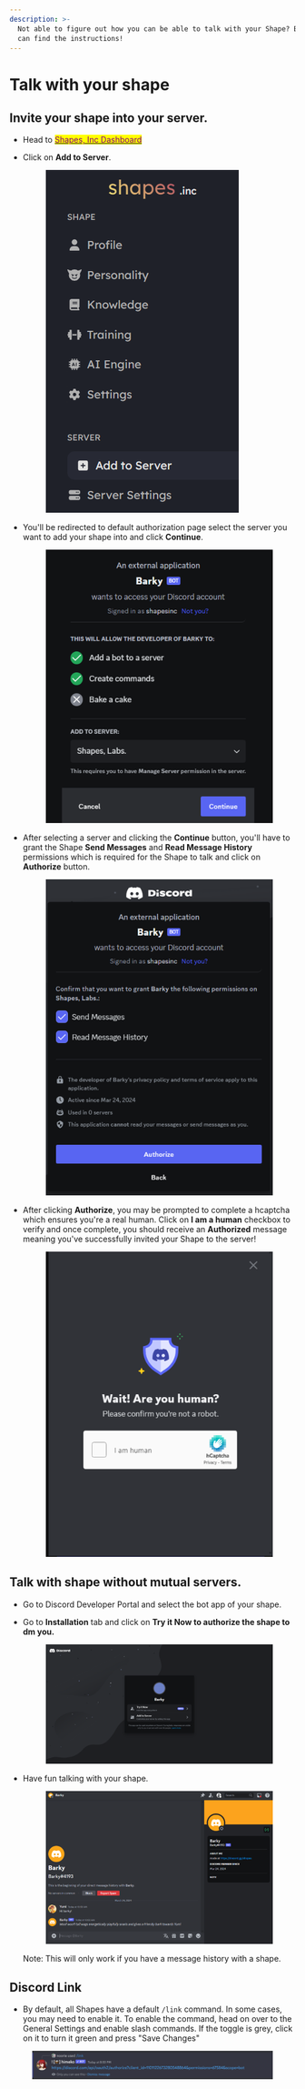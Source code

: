 ```yaml
---
description: >-
  Not able to figure out how you can be able to talk with your Shape? Below you
  can find the instructions!
---
```


# Talk with your shape

## Invite your shape into your server.

* Head to [<mark style="color:purple;">Shapes, Inc Dashboard</mark>](https://shapes.inc)
*   Click on **Add to Server**.&#x20;

    <figure><img src="../../.gitbook/assets/image (44).png" alt=""><figcaption></figcaption></figure>


*   You'll be redirected to default authorization page select the server you want to add your shape into and click **Continue**.

    <figure><img src="../../.gitbook/assets/image (45).png" alt=""><figcaption></figcaption></figure>


*   After selecting a server and clicking the **Continue** button, you'll have to grant the Shape **Send Messages** and **Read Message History** permissions which is required for the Shape to talk and click on **Authorize** button.

    <figure><img src="../../.gitbook/assets/image (46).png" alt=""><figcaption></figcaption></figure>


*   After clicking **Authorize**, you may be prompted to complete a hcaptcha which ensures you're a real human. Click on **I am a human** checkbox to verify and once complete, you should receive an **Authorized** message meaning you've successfully invited your Shape to the server!

    <figure><img src="../../.gitbook/assets/image (47).png" alt=""><figcaption></figcaption></figure>



## Talk with shape without mutual servers.

* Go to Discord Developer Portal and select the bot app of your shape.
*   Go to **Installation** tab and click on **Try it Now to authorize the shape to dm you.**

    <figure><img src="../../.gitbook/assets/image (41).png" alt=""><figcaption></figcaption></figure>
*   Have fun talking with your shape.

    <figure><img src="../../.gitbook/assets/image (43).png" alt=""><figcaption></figcaption></figure>

    Note: This will only work if you have a message history with a shape.



## Discord Link

* By default, all Shapes have a default `/link` command. In some cases, you may need to enable it. To enable the command, head on over to the General Settings and enable slash commands. If the toggle is grey, click on it to turn it green and press "Save Changes"&#x20;

<figure><img src="../../.gitbook/assets/Screenshot 2023-12-03 at 8.50.56 PM.png" alt=""><figcaption></figcaption></figure>
